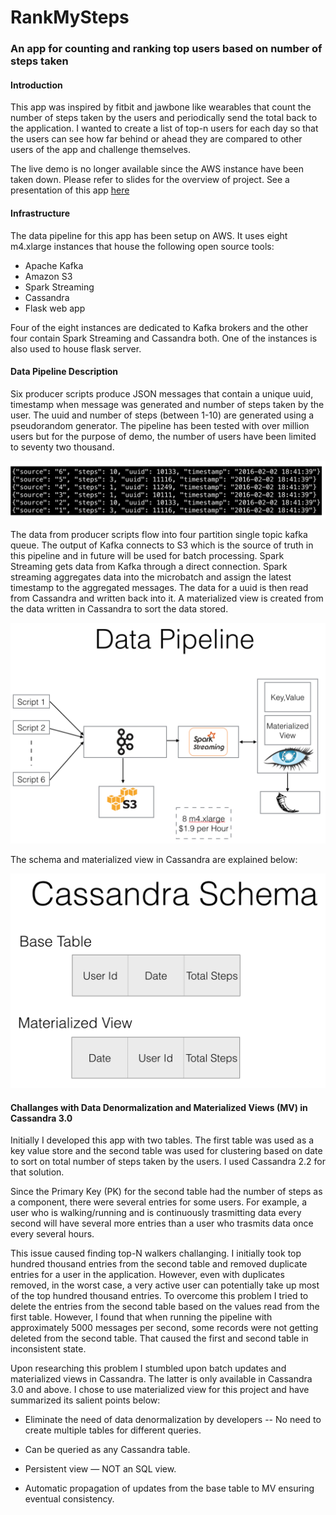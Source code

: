 # RankMySteps
### An app for counting and ranking top users based on number of steps taken

#### Introduction

This app was inspired by fitbit and jawbone like wearables that count the number of steps taken by the users and periodically send the total back to the application.
I wanted to create a list of top-n users for each day so that the users can see how far behind or ahead they are compared to other users of the app and challenge themselves.

The live demo is no longer available since the AWS instance have been taken down. Please refer to slides for the overview of project.
See a presentation of this app [here](http://www.slideshare.net/AnuragTiwariPhDPMP/rank-mysteps-demo)

#### Infrastructure

The data pipeline for this app has been setup on AWS. It uses eight m4.xlarge instances that house the following open source tools:
- Apache Kafka
- Amazon S3
- Spark Streaming
- Cassandra
- Flask web app

Four of the eight instances are dedicated to Kafka brokers and the other four contain Spark Streaming and Cassandra both. One of the instances is also used to house flask server.

#### Data Pipeline Description

Six producer scripts produce JSON messages that contain a unique uuid, timestamp when message was generated and number of steps taken by the user. The uuid and number of steps (between 1-10) are generated using a pseudorandom generator. The pipeline has been tested with over million users but for the purpose of demo, the number of users have been limited to seventy two thousand.

![alt text](https://github.com/bigdata2/rankMySteps/blob/master/images/data.png "JSON messages")

The data from producer scripts flow into four partition single topic kafka queue. The output of Kafka connects to S3 which is the source of truth in this pipeline and in future will be used for batch processing. Spark Streaming gets data from Kafka through a direct connection. Spark streaming aggregates data into the microbatch and assign the latest timestamp to the aggregated messages. The data for a uuid is then read from Cassandra and written back into it. A materialized view is created from the data written in Cassandra to sort the data stored.

![alt text](https://github.com/bigdata2/rankMySteps/blob/master/images/pipeline.png "Data Pipeline")

The schema and materialized view in Cassandra are explained below:

![alt text](https://github.com/bigdata2/rankMySteps/blob/master/images/schema.png "Cassandra Schema")

#### Challanges with Data Denormalization and Materialized Views (MV) in Cassandra 3.0
Initially I developed this app with two tables. The first table was used as a key value store and the second table was used for clustering based on date to sort on total number of steps taken by the users. I used Cassandra 2.2 for that solution. 

Since the Primary Key (PK) for the second table had the number of steps as a component, there were several entries for some users. For example, a user who is walking/running and is continuously trasmitting data every second will have several more entries than a user who trasmits data once every several hours.

This issue caused finding top-N walkers challanging. I initially took top hundred thousand entries from the second table and removed duplicate entries for a user in the application. However, even with duplicates removed, in the worst case, a very active user can potentially take up most of the top hundred thousand entries. To overcome this problem I tried to delete the entries from the second table based on the values read from the first table. However, I found that when running the pipeline with approximately 5000 messages per second, some records were not getting deleted from the second table. That caused the first and second table in inconsistent state.  

Upon researching this problem I stumbled upon batch updates and materialized views in Cassandra. The latter is only available in Cassandra 3.0 and above. I chose to use materialized view for this project and have summarized its salient points below:

- Eliminate the need of data denormalization by developers -- No need to create multiple tables for different queries.

- Can be queried as any Cassandra table.

- Persistent view — NOT an SQL view.

- Automatic propagation of updates from the base table to MV ensuring eventual consistency.
